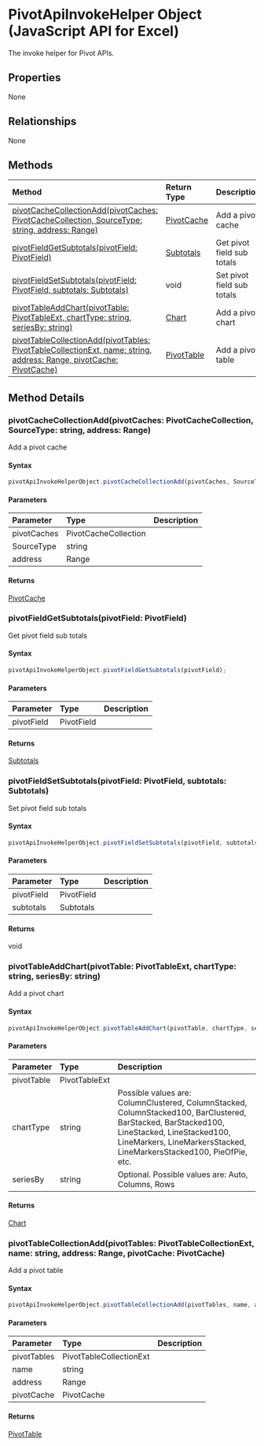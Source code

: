 # PivotApiInvokeHelper Object (JavaScript API for Excel)

The invoke helper for Pivot APIs.

## Properties

None

## Relationships
None


## Methods

| Method		   | Return Type	|Description| Req. Set|
|:---------------|:--------|:----------|:----|
|[pivotCacheCollectionAdd(pivotCaches: PivotCacheCollection, SourceType: string, address: Range)](#pivotcachecollectionaddpivotcaches-pivotcachecollection-sourcetype-string-address-range)|[PivotCache](pivotcache.md)|Add a pivot cache|[Pivot1.1](../requirement-sets/excel-api-requirement-sets.md)|
|[pivotFieldGetSubtotals(pivotField: PivotField)](#pivotfieldgetsubtotalspivotfield-pivotfield)|[Subtotals](subtotals.md)|Get pivot field sub totals|[Pivot1.1](../requirement-sets/excel-api-requirement-sets.md)|
|[pivotFieldSetSubtotals(pivotField: PivotField, subtotals: Subtotals)](#pivotfieldsetsubtotalspivotfield-pivotfield-subtotals-subtotals)|void|Set pivot field sub totals|[Pivot1.1](../requirement-sets/excel-api-requirement-sets.md)|
|[pivotTableAddChart(pivotTable: PivotTableExt, chartType: string, seriesBy: string)](#pivottableaddchartpivottable-pivottableext-charttype-string-seriesby-string)|[Chart](chart.md)|Add a pivot chart|[Pivot1.1](../requirement-sets/excel-api-requirement-sets.md)|
|[pivotTableCollectionAdd(pivotTables: PivotTableCollectionExt, name: string, address: Range, pivotCache: PivotCache)](#pivottablecollectionaddpivottables-pivottablecollectionext-name-string-address-range-pivotcache-pivotcache)|[PivotTable](pivottable.md)|Add a pivot table|[Pivot1.1](../requirement-sets/excel-api-requirement-sets.md)|

## Method Details


### pivotCacheCollectionAdd(pivotCaches: PivotCacheCollection, SourceType: string, address: Range)
Add a pivot cache

#### Syntax
```js
pivotApiInvokeHelperObject.pivotCacheCollectionAdd(pivotCaches, SourceType, address);
```

#### Parameters
| Parameter	   | Type	|Description|
|:---------------|:--------|:----------|
|pivotCaches|PivotCacheCollection||
|SourceType|string||
|address|Range||

#### Returns
[PivotCache](pivotcache.md)

### pivotFieldGetSubtotals(pivotField: PivotField)
Get pivot field sub totals

#### Syntax
```js
pivotApiInvokeHelperObject.pivotFieldGetSubtotals(pivotField);
```

#### Parameters
| Parameter	   | Type	|Description|
|:---------------|:--------|:----------|
|pivotField|PivotField||

#### Returns
[Subtotals](subtotals.md)

### pivotFieldSetSubtotals(pivotField: PivotField, subtotals: Subtotals)
Set pivot field sub totals

#### Syntax
```js
pivotApiInvokeHelperObject.pivotFieldSetSubtotals(pivotField, subtotals);
```

#### Parameters
| Parameter	   | Type	|Description|
|:---------------|:--------|:----------|
|pivotField|PivotField||
|subtotals|Subtotals||

#### Returns
void

### pivotTableAddChart(pivotTable: PivotTableExt, chartType: string, seriesBy: string)
Add a pivot chart

#### Syntax
```js
pivotApiInvokeHelperObject.pivotTableAddChart(pivotTable, chartType, seriesBy);
```

#### Parameters
| Parameter	   | Type	|Description|
|:---------------|:--------|:----------|
|pivotTable|PivotTableExt||
|chartType|string|  Possible values are: ColumnClustered, ColumnStacked, ColumnStacked100, BarClustered, BarStacked, BarStacked100, LineStacked, LineStacked100, LineMarkers, LineMarkersStacked, LineMarkersStacked100, PieOfPie, etc.|
|seriesBy|string|Optional.   Possible values are: Auto, Columns, Rows|

#### Returns
[Chart](chart.md)

### pivotTableCollectionAdd(pivotTables: PivotTableCollectionExt, name: string, address: Range, pivotCache: PivotCache)
Add a pivot table

#### Syntax
```js
pivotApiInvokeHelperObject.pivotTableCollectionAdd(pivotTables, name, address, pivotCache);
```

#### Parameters
| Parameter	   | Type	|Description|
|:---------------|:--------|:----------|
|pivotTables|PivotTableCollectionExt||
|name|string||
|address|Range||
|pivotCache|PivotCache||

#### Returns
[PivotTable](pivottable.md)
